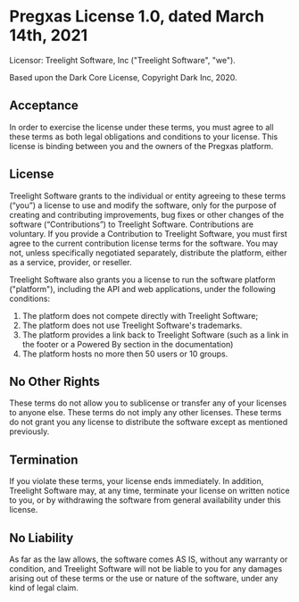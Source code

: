 # Pregxas License 1.0, dated  March 14th, 2021

Licensor: Treelight Software, Inc ("Treelight Software", "we").

Based upon the Dark Core License, Copyright Dark Inc, 2020.

## Acceptance

In order to exercise the license under these terms, you must agree to all these
terms as both legal obligations and conditions to your license. This license is binding between you
and the owners of the Pregxas platform.

## License

Treelight Software grants to the individual or entity agreeing to these terms (“you”) a
license to use and modify the software, only for the purpose of creating and
contributing improvements, bug fixes or other changes of the software
(“Contributions”) to Treelight Software. Contributions are voluntary. If you provide a
Contribution to Treelight Software, you must first agree to the current contribution license
terms for the software. You may not, unless specifically negotiated separately, distribute the
platform, either as a service, provider, or reseller.

Treelight Software also grants you a license to run the software platform ("platform"), including
the API and web applications, under the following conditions:

1. The platform does not compete directly with Treelight Software;
2. The platform does not use Treelight Software's trademarks.
3. The platform provides a link back to Treelight Software (such as a link in the footer or a Powered By section in the documentation)
4. The platform hosts no more then 50 users or 10 groups.

## No Other Rights

These terms do not allow you to sublicense or transfer any of your licenses to
anyone else. These terms do not imply any other licenses. These terms do not
grant you any license to distribute the software except as mentioned previously.

## Termination

If you violate these terms, your license ends immediately. In addition, Treelight Software
may, at any time, terminate your license on written notice to you, or by
withdrawing the software from general availability under this license.

## No Liability

As far as the law allows, the software comes AS IS, without any warranty or
condition, and Treelight Software will not be liable to you for any damages arising out of
these terms or the use or nature of the software, under any kind of legal
claim.
